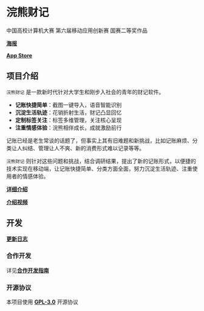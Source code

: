# 浣熊财记

中国高校计算机大赛 第六届移动应用创新赛 国赛二等奖作品

[**海报**](https://racoon-book.github.io/About/Poster.html)

[**App Store**](https://apps.apple.com/cn/app/id1595102969)

## 项目介绍

`浣熊财记` 是一款新时代针对大学生和刚步入社会的青年的财记软件。

- **记账快捷简单**：截图一键导入，语音智能识别
- **沉淀生活轨迹**：花销折射生活，财记凸显回忆
- **定制标签关注**：标签多维管理，关注核心呈现
- **注重情感体验**：浣熊相伴成长，成就激励前行

记账已经是老生常谈的话题了，但事实上其有旧难题和新挑战，比如记账麻烦、分类让人纠结、管理让人不爽、新的消费形式难以记录等等。

`浣熊财记` 则针对这些问题和挑战，结合调研结果，提出了新的记账形式，以便捷的技术实现在移动端，让记账快捷简单、分类方面全面，努力沉淀生活轨迹、注重使用者的情感体验。

[**详细介绍**](https://racoon-book.github.io/About/)

[**介绍视频**](https://www.bilibili.com/video/BV1uL411F7ZA)

## 开发

[**更新日志**](https://racoon-book.github.io/About/UpdateHistory.html)

### 合作开发

详见[**合作开发指南**](./CONTRIBUTE.md)

### 开源协议

本项目使用 [**GPL-3.0**](./LICENSE) 开源协议
